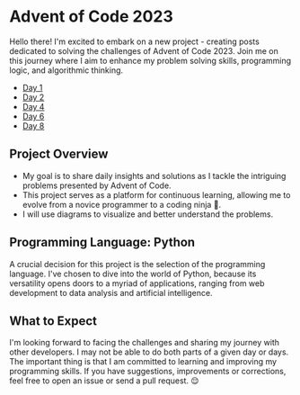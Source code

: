 #  Advent of Code 2023

Hello there! I'm excited to embark on a new project - creating posts dedicated to solving the challenges of Advent of Code 2023.
Join me on this journey where I aim to enhance my problem solving skills, programming logic, and algorithmic thinking.

* [Day 1](https://github.com/BRp99/advent-of-code-2023/tree/main/day_1)
* [Day 2](https://github.com/BRp99/advent-of-code-2023/tree/main/day_2)
* [Day 4](https://github.com/BRp99/advent-of-code-2023/tree/main/day_4)
* [Day 6](https://github.com/BRp99/advent-of-code-2023/tree/main/day_6)
* [Day 8](https://github.com/BRp99/advent-of-code-2023/tree/main/day_8)



## Project Overview

+ My goal is to share daily insights and solutions as I tackle the intriguing problems presented by Advent of Code.
+ This project serves as a platform for continuous learning, allowing me to evolve from a novice programmer to a coding ninja 🥷.
+ I will use diagrams to visualize and better understand the problems.

## Programming Language: Python

A crucial decision for this project is the selection of the programming language.
I've chosen to dive into the world of Python, because its versatility opens doors to a myriad of applications, ranging from web development to data analysis and artificial intelligence.

## What to Expect

I'm looking forward to facing the challenges and sharing my journey with other developers.
I may not be able to do both parts of a given day or days. The important thing is that I am committed to learning and improving my programming skills.
If you have suggestions, improvements or corrections, feel free to open an issue or send a pull request. 😌

